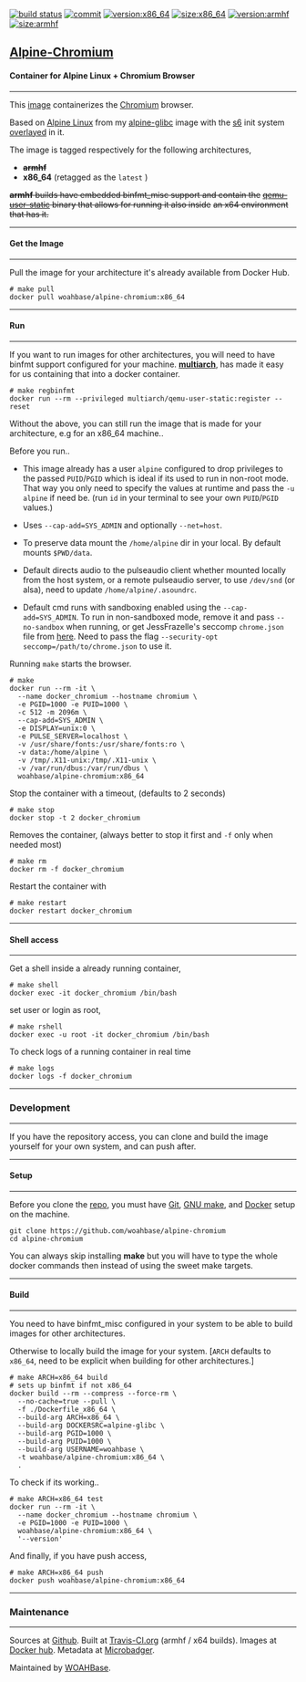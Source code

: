 [![build status][251]][232] [![commit][255]][231] [![version:x86_64][256]][235] [![size:x86_64][257]][235] [![version:armhf][258]][236] [![size:armhf][259]][236]

## [Alpine-Chromium][234]
#### Container for Alpine Linux + Chromium Browser
---

This [image][233] containerizes the [Chromium][135] browser.

Based on [Alpine Linux][131] from my [alpine-glibc][132] image with
the [s6][133] init system [overlayed][134] in it.

The image is tagged respectively for the following architectures,
* ~~**armhf**~~
* **x86_64** (retagged as the `latest` )

~~**armhf** builds have embedded binfmt_misc support and contain the~~
~~[qemu-user-static][105] binary that allows for running it also inside~~
~~an x64 environment that has it.~~

---
#### Get the Image
---

Pull the image for your architecture it's already available from
Docker Hub.

```
# make pull
docker pull woahbase/alpine-chromium:x86_64
```

---
#### Run
---

If you want to run images for other architectures, you will need
to have binfmt support configured for your machine. [**multiarch**][104],
has made it easy for us containing that into a docker container.

```
# make regbinfmt
docker run --rm --privileged multiarch/qemu-user-static:register --reset
```

Without the above, you can still run the image that is made for your
architecture, e.g for an x86_64 machine..

Before you run..

* This image already has a user `alpine` configured to drop
  privileges to the passed `PUID`/`PGID` which is ideal if its
  used to run in non-root mode. That way you only need to specify
  the values at runtime and pass the `-u alpine` if need be. (run
  `id` in your terminal to see your own `PUID`/`PGID` values.)

* Uses `--cap-add=SYS_ADMIN` and optionally `--net=host`.

* To preserve data mount the `/home/alpine` dir in your local. By
  default mounts `$PWD/data`.

* Default directs audio to the pulseaudio client whether
  mounted locally from the host system, or a remote pulseaudio
  server, to use `/dev/snd` (or alsa), need to update
  `/home/alpine/.asoundrc`.

* Default cmd runs with sandboxing enabled using the
  `--cap-add=SYS_ADMIN`. To run in non-sandboxed mode, remove it
  and pass `--no-sandbox` when running, or get JessFrazelle's
  seccomp `chrome.json` file from [here][136]. Need to pass the
  flag `--security-opt seccomp=/path/to/chrome.json` to use it.

Running `make` starts the browser.

```
# make
docker run --rm -it \
  --name docker_chromium --hostname chromium \
  -e PGID=1000 -e PUID=1000 \
  -c 512 -m 2096m \
  --cap-add=SYS_ADMIN \
  -e DISPLAY=unix:0 \
  -e PULSE_SERVER=localhost \
  -v /usr/share/fonts:/usr/share/fonts:ro \
  -v data:/home/alpine \
  -v /tmp/.X11-unix:/tmp/.X11-unix \
  -v /var/run/dbus:/var/run/dbus \
  woahbase/alpine-chromium:x86_64
```

Stop the container with a timeout, (defaults to 2 seconds)

```
# make stop
docker stop -t 2 docker_chromium
```

Removes the container, (always better to stop it first and `-f`
only when needed most)

```
# make rm
docker rm -f docker_chromium
```

Restart the container with

```
# make restart
docker restart docker_chromium
```

---
#### Shell access
---

Get a shell inside a already running container,

```
# make shell
docker exec -it docker_chromium /bin/bash
```

set user or login as root,

```
# make rshell
docker exec -u root -it docker_chromium /bin/bash
```

To check logs of a running container in real time

```
# make logs
docker logs -f docker_chromium
```

---
### Development
---

If you have the repository access, you can clone and
build the image yourself for your own system, and can push after.

---
#### Setup
---

Before you clone the [repo][231], you must have [Git][101], [GNU make][102],
and [Docker][103] setup on the machine.

```
git clone https://github.com/woahbase/alpine-chromium
cd alpine-chromium
```
You can always skip installing **make** but you will have to
type the whole docker commands then instead of using the sweet
make targets.

---
#### Build
---

You need to have binfmt_misc configured in your system to be able
to build images for other architectures.

Otherwise to locally build the image for your system.
[`ARCH` defaults to `x86_64`, need to be explicit when building
for other architectures.]

```
# make ARCH=x86_64 build
# sets up binfmt if not x86_64
docker build --rm --compress --force-rm \
  --no-cache=true --pull \
  -f ./Dockerfile_x86_64 \
  --build-arg ARCH=x86_64 \
  --build-arg DOCKERSRC=alpine-glibc \
  --build-arg PGID=1000 \
  --build-arg PUID=1000 \
  --build-arg USERNAME=woahbase \
  -t woahbase/alpine-chromium:x86_64 \
  .
```

To check if its working..

```
# make ARCH=x86_64 test
docker run --rm -it \
  --name docker_chromium --hostname chromium \
  -e PGID=1000 -e PUID=1000 \
  woahbase/alpine-chromium:x86_64 \
  '--version'
```

And finally, if you have push access,

```
# make ARCH=x86_64 push
docker push woahbase/alpine-chromium:x86_64
```

---
### Maintenance
---

Sources at [Github][106]. Built at [Travis-CI.org][107] (armhf / x64 builds). Images at [Docker hub][108]. Metadata at [Microbadger][109].

Maintained by [WOAHBase][204].

[101]: https://git-scm.com
[102]: https://www.gnu.org/software/make/
[103]: https://www.docker.com
[104]: https://hub.docker.com/r/multiarch/qemu-user-static/
[105]: https://github.com/multiarch/qemu-user-static/releases/
[106]: https://github.com/
[107]: https://travis-ci.org/
[108]: https://hub.docker.com/
[109]: https://microbadger.com/

[131]: https://alpinelinux.org/
[132]: https://hub.docker.com/r/woahbase/alpine-glibc
[133]: https://skarnet.org/software/s6/
[134]: https://github.com/just-containers/s6-overlay
[135]: https://www.chromium.org/
[136]: https://github.com/jessfraz/dotfiles/blob/master/etc/docker/seccomp/chrome.json

[201]: https://github.com/woahbase
[202]: https://travis-ci.org/woahbase/
[203]: https://hub.docker.com/u/woahbase
[204]: https://woahbase.online/

[231]: https://github.com/woahbase/alpine-chromium
[232]: https://travis-ci.org/woahbase/alpine-chromium
[233]: https://hub.docker.com/r/woahbase/alpine-chromium
[234]: https://woahbase.online/#/images/alpine-chromium
[235]: https://microbadger.com/images/woahbase/alpine-chromium:x86_64
[236]: https://microbadger.com/images/woahbase/alpine-chromium:armhf

[251]: https://travis-ci.org/woahbase/alpine-chromium.svg?branch=master

[255]: https://images.microbadger.com/badges/commit/woahbase/alpine-chromium.svg

[256]: https://images.microbadger.com/badges/version/woahbase/alpine-chromium:x86_64.svg
[257]: https://images.microbadger.com/badges/image/woahbase/alpine-chromium:x86_64.svg

[258]: https://images.microbadger.com/badges/version/woahbase/alpine-chromium:armhf.svg
[259]: https://images.microbadger.com/badges/image/woahbase/alpine-chromium:armhf.svg
